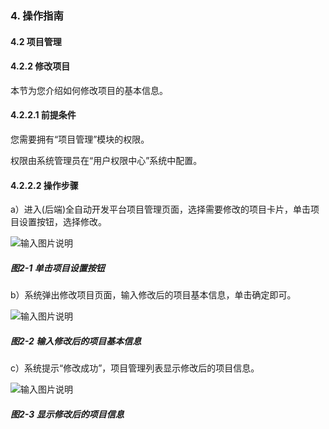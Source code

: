### 4. 操作指南

#### 4.2 项目管理

#### 4.2.2 修改项目

本节为您介绍如何修改项目的基本信息。

#### 4.2.2.1 前提条件

您需要拥有“项目管理”模块的权限。

权限由系统管理员在“用户权限中心”系统中配置。

#### 4.2.2.2 操作步骤

a）进入(后端)全自动开发平台项目管理页面，选择需要修改的项目卡片，单击项目设置按钮，选择修改。

![输入图片说明](../../../../images/SoFlu%EF%BC%88%E5%90%8E%E7%AB%AF%EF%BC%89%E5%BC%80%E5%8F%91%E5%B9%B3%E5%8F%B0/1.%20%E6%9C%80%E6%96%B0%E7%89%88%E6%9C%AC%20-%20%E6%9B%B4%E6%96%B0%E6%97%A5%E6%9C%9F%20-%202022.10.08/4.%20%E6%93%8D%E4%BD%9C%E6%8C%87%E5%8D%97/2.%20%E9%A1%B9%E7%9B%AE%E7%AE%A1%E7%90%86/2-1.png)

##### 图2-1 单击项目设置按钮

b）系统弹出修改项目页面，输入修改后的项目基本信息，单击确定即可。

![输入图片说明](../../../../images/SoFlu%EF%BC%88%E5%90%8E%E7%AB%AF%EF%BC%89%E5%BC%80%E5%8F%91%E5%B9%B3%E5%8F%B0/1.%20%E6%9C%80%E6%96%B0%E7%89%88%E6%9C%AC%20-%20%E6%9B%B4%E6%96%B0%E6%97%A5%E6%9C%9F%20-%202022.10.08/4.%20%E6%93%8D%E4%BD%9C%E6%8C%87%E5%8D%97/2.%20%E9%A1%B9%E7%9B%AE%E7%AE%A1%E7%90%86/2-2.png)

##### 图2-2 输入修改后的项目基本信息

c）系统提示“修改成功”，项目管理列表显示修改后的项目信息。

![输入图片说明](../../../../images/SoFlu%EF%BC%88%E5%90%8E%E7%AB%AF%EF%BC%89%E5%BC%80%E5%8F%91%E5%B9%B3%E5%8F%B0/1.%20%E6%9C%80%E6%96%B0%E7%89%88%E6%9C%AC%20-%20%E6%9B%B4%E6%96%B0%E6%97%A5%E6%9C%9F%20-%202022.10.08/4.%20%E6%93%8D%E4%BD%9C%E6%8C%87%E5%8D%97/2.%20%E9%A1%B9%E7%9B%AE%E7%AE%A1%E7%90%86/2-3.png)

##### 图2-3 显示修改后的项目信息
